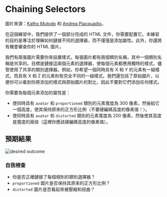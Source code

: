 # Chaining Selectors

圖片來源：[Katho Mutodo](https://linktr.ee/photobykatho_) 和 [Andrea Piacquadio](https://www.pexels.com/@olly?utm_content=attributionCopyText&utm_medium=referral&utm_source=pexels)。

在這個練習中，我們提供了一個部分完成的 HTML 文件，你需要配置它。本練習的目的是專注於理解如何鏈接不同的選擇器，而不僅僅是添加屬性。此外，你還將有機會審查你的 HTML 圖片。

我們有兩張圖片需要你來設置樣式，每張圖片都有兩個類別名稱，其中一個類別名稱是共享的。目標是鏈接這兩個元素的選擇器，使每個元素都應用獨特的樣式，儘管使用了共享的類別選擇器。例如，你希望一個同時具有 X 和 Y 的元素有一組樣式，而具有 X 和 Z 的元素則有完全不同的一組樣式。我們還包括了原始圖片，以便你可以看到你將添加的樣式與原始圖片的對比，因此不要對它們添加任何樣式。

你需要為每個元素添加的屬性是：

* 使同時具有 `avatar` 和 `proportioned` 類別的元素寬度為 300 像素，然後給它一個高度，使其保持原來的正方形比例（不要硬編碼高度的像素值！）。
* 使同時具有 `avatar` 和 `distorted` 類別的元素寬度為 200 像素，然後使其高度是寬度的兩倍（這裡你應該硬編碼高度的像素值）。

## 預期結果
![desired outcome](./desired-outcome.png)

### 自我檢查
- 你是否正確鏈接了每個規則的類別選擇器？
- `proportioned` 圖片是否保持其原來的正方形比例？
- `distorted` 圖片是否看起來被壓縮和扭曲？